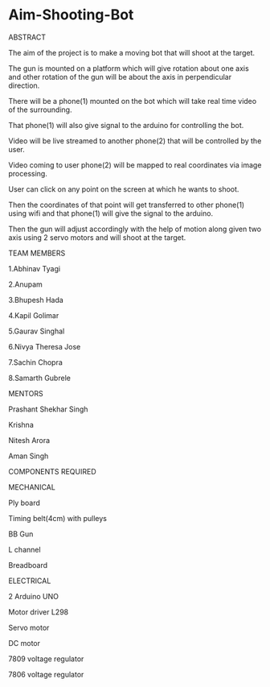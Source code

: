 # Aim-Shooting-Bot
ABSTRACT

The aim of the project is to make a moving bot that will shoot at the target.

The gun is mounted on a platform which will give rotation about one axis and other rotation of the gun will be about the axis in perpendicular direction.

There will be a phone(1) mounted on the bot which will take real time video of the surrounding.

That phone(1) will also give signal to the arduino for controlling the bot.

Video will be live streamed to another phone(2) that will be controlled by the user.

Video coming to user phone(2) will be mapped to real coordinates via image processing.

User can click on any point on the screen at which he wants to shoot.

Then the coordinates of that point will get transferred to other phone(1) using wifi and that phone(1) will give the signal to the arduino.

Then the gun will adjust accordingly with the help of motion along given two axis using 2 servo motors and will shoot at the target.


TEAM MEMBERS

1.Abhinav Tyagi

2.Anupam 

3.Bhupesh Hada

4.Kapil Golimar

5.Gaurav Singhal

6.Nivya Theresa Jose

7.Sachin Chopra

8.Samarth Gubrele


MENTORS

Prashant Shekhar Singh

Krishna

Nitesh Arora

Aman Singh


COMPONENTS REQUIRED

MECHANICAL 

Ply board   

Timing belt(4cm) with pulleys

BB Gun

L channel

Breadboard


ELECTRICAL

2 Arduino UNO

Motor driver L298

Servo motor

DC motor

7809 voltage regulator

7806 voltage regulator










